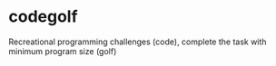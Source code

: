 # codegolf
Recreational programming challenges (code), complete the task with minimum program size (golf)
